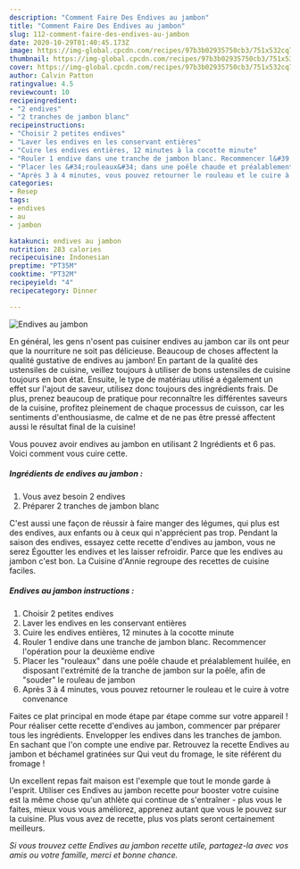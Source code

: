 ```yaml
---
description: "Comment Faire Des Endives au jambon"
title: "Comment Faire Des Endives au jambon"
slug: 112-comment-faire-des-endives-au-jambon
date: 2020-10-29T01:40:45.173Z
image: https://img-global.cpcdn.com/recipes/97b3b02935750cb3/751x532cq70/endives-au-jambon-photo-principale-de-la-recette.jpg
thumbnail: https://img-global.cpcdn.com/recipes/97b3b02935750cb3/751x532cq70/endives-au-jambon-photo-principale-de-la-recette.jpg
cover: https://img-global.cpcdn.com/recipes/97b3b02935750cb3/751x532cq70/endives-au-jambon-photo-principale-de-la-recette.jpg
author: Calvin Patton
ratingvalue: 4.5
reviewcount: 10
recipeingredient:
- "2 endives"
- "2 tranches de jambon blanc"
recipeinstructions:
- "Choisir 2 petites endives"
- "Laver les endives en les conservant entières"
- "Cuire les endives entières, 12 minutes à la cocotte minute"
- "Rouler 1 endive dans une tranche de jambon blanc. Recommencer l&#39;opération pour la deuxième endive"
- "Placer les &#34;rouleaux&#34; dans une poêle chaude et préalablement huilée, en disposant l&#39;extrémité de la tranche de jambon sur la poêle, afin de &#34;souder&#34; le rouleau de jambon"
- "Après 3 à 4 minutes, vous pouvez retourner le rouleau et le cuire à votre convenance"
categories:
- Resep
tags:
- endives
- au
- jambon

katakunci: endives au jambon 
nutrition: 283 calories
recipecuisine: Indonesian
preptime: "PT35M"
cooktime: "PT32M"
recipeyield: "4"
recipecategory: Dinner

---
```



![Endives au jambon](https://img-global.cpcdn.com/recipes/97b3b02935750cb3/751x532cq70/endives-au-jambon-photo-principale-de-la-recette.jpg)

En général, les gens n'osent pas cuisiner endives au jambon car ils ont peur que la nourriture ne soit pas délicieuse. Beaucoup de choses affectent la qualité gustative de endives au jambon! En partant de la qualité des ustensiles de cuisine, veillez toujours à utiliser de bons ustensiles de cuisine toujours en bon état. Ensuite, le type de matériau utilisé a également un effet sur l'ajout de saveur, utilisez donc toujours des ingrédients frais. De plus, prenez beaucoup de pratique pour reconnaître les différentes saveurs de la cuisine, profitez pleinement de chaque processus de cuisson, car les sentiments d'enthousiasme, de calme et de ne pas être pressé affectent aussi le résultat final de la cuisine!

<!--inarticleads1-->

Vous pouvez avoir endives au jambon en utilisant 2 Ingrédients et 6 pas. Voici comment vous cuire cette.

##### Ingrédients de endives au jambon :

1. Vous avez besoin 2 endives
1. Préparer 2 tranches de jambon blanc


C&#39;est aussi une façon de réussir à faire manger des légumes, qui plus est des endives, aux enfants ou à ceux qui n&#39;apprécient pas trop. Pendant la saison des endives, essayez cette recette d&#39;endives au jambon, vous ne serez Égoutter les endives et les laisser refroidir. Parce que les endives au jambon c&#39;est bon. La Cuisine d&#39;Annie regroupe des recettes de cuisine faciles. 

<!--inarticleads2-->

##### Endives au jambon instructions :

1. Choisir 2 petites endives
1. Laver les endives en les conservant entières
1. Cuire les endives entières, 12 minutes à la cocotte minute
1. Rouler 1 endive dans une tranche de jambon blanc. Recommencer l&#39;opération pour la deuxième endive
1. Placer les &#34;rouleaux&#34; dans une poêle chaude et préalablement huilée, en disposant l&#39;extrémité de la tranche de jambon sur la poêle, afin de &#34;souder&#34; le rouleau de jambon
1. Après 3 à 4 minutes, vous pouvez retourner le rouleau et le cuire à votre convenance


Faites ce plat principal en mode étape par étape comme sur votre appareil ! Pour réaliser cette recette d&#39;endives au jambon, commencer par préparer tous les ingrédients. Envelopper les endives dans les tranches de jambon. En sachant que l&#39;on compte une endive par. Retrouvez la recette Endives au jambon et béchamel gratinées sur Qui veut du fromage, le site référent du fromage ! 

<!--inarticleads1-->

<p>
Un excellent repas fait maison est l'exemple que tout le monde garde à l'esprit. Utiliser ces Endives au jambon recette pour booster votre cuisine est la même chose qu'un athlète qui continue de s'entraîner - plus vous le faites, mieux vous vous améliorez, apprenez autant que vous le pouvez sur la cuisine. Plus vous avez de recette, plus vos plats seront certainement meilleurs.
</p>

<p>
<i>Si vous trouvez cette Endives au jambon recette utile, partagez-la avec vos amis ou votre famille, merci et bonne chance.</i>
</p>
